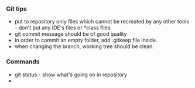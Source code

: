 ### Git tips
- put to repository only files which cannot be recreated by any other tools - don't put any IDE's files or *class files
- git commit message should be of good quality
- in order to commit an empty folder, add .gitkeep file inside.
- when changing the branch, working tree should be clean.

### Commands
- git status - show what's going on in repository
- 